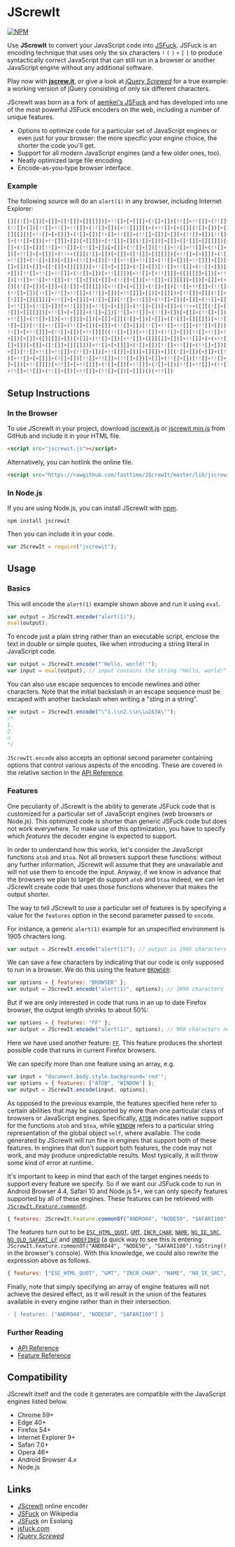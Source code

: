 # JScrewIt

[![NPM](https://nodei.co/npm/jscrewit.png?compact=true)](https://nodei.co/npm/jscrewit/)

Use **JScrewIt** to convert your JavaScript code into
[JSFuck](https://en.wikipedia.org/wiki/JSFuck).
JSFuck is an encoding technique that uses only the six characters `!` `(` `)` `+` `[` `]` to produce
syntactically correct JavaScript that can still run in a browser or another JavaScript engine
without any additional software.

Play now with [**jscrew.it**](http://jscrew.it), or give a look at
[jQuery *Screwed*](https://github.com/fasttime/jquery-screwed) for a true example: a working version
of jQuery consisting of only six different characters.

JScrewIt was born as a fork of [aemkei's JSFuck](https://github.com/aemkei/jsfuck) and has
developed into one of the most powerful JSFuck encoders on the web, including a number of unique
features.
* Options to optimize code for a particular set of JavaScript engines or even just for your browser:
  the more specific your engine choice, the shorter the code you'll get.
* Support for all modern JavaScript engines (and a few older ones, too).
* Neatly optimized large file encoding.
* Encode-as-you-type browser interface.

### Example

The following source will do an `alert(1)` in any browser, including Internet Explorer:

```js
[][(![]+[])[+[]]+([![]]+[][[]])[+!![]+[+[]]]+(![]+[])[!![]+!![]]+(!![]+[])[+[]]+
(!![]+[])[!![]+!![]+!![]]+(!![]+[])[+!![]]][(+(+!![]+[+([][(![]+[])[+[]]+([![]]+
[][[]])[+!![]+[+[]]]+(![]+[])[!![]+!![]]+(!![]+[])[+[]]+(!![]+[])[!![]+!![]+!![]
]+(!![]+[])[+!![]]]+[])[+[]]])+[!![]]+[][(![]+[])[+[]]+([![]]+[][[]])[+!![]+[+[]
]]+(![]+[])[!![]+!![]]+(!![]+[])[+[]]+(!![]+[])[!![]+!![]+!![]]+(!![]+[])[+!![]]
])[+!![]+[+[]]]+(!!++([][(![]+[])[+[]]+([![]]+[][[]])[+!![]+[+[]]]+(![]+[])[!![]
+!![]]+(!![]+[])[+[]]+(!![]+[])[!![]+!![]+!![]]+(!![]+[])[+!![]]]+[])[+[]]+[][(!
[]+[])[+[]]+([![]]+[][[]])[+!![]+[+[]]]+(![]+[])[!![]+!![]]+(!![]+[])[+[]]+(!![]
+[])[!![]+!![]+!![]]+(!![]+[])[+!![]]])[+!![]+[+!![]]]+([][[]]+[])[+!![]]+(![]+[
])[!![]+!![]+!![]]+(!![]+[])[+[]]+(!![]+[])[+!![]]+([][[]]+[])[+[]]+(+(+!![]+[+(
[][(![]+[])[+[]]+([![]]+[][[]])[+!![]+[+[]]]+(![]+[])[!![]+!![]]+(!![]+[])[+[]]+
(!![]+[])[!![]+!![]+!![]]+(!![]+[])[+!![]]]+[])[+[]]])+[!![]]+[][(![]+[])[+[]]+(
[![]]+[][[]])[+!![]+[+[]]]+(![]+[])[!![]+!![]]+(!![]+[])[+[]]+(!![]+[])[!![]+!![
]+!![]]+(!![]+[])[+!![]]])[+!![]+[+[]]]+(!![]+[])[+[]]+(!!++([][(![]+[])[+[]]+([
![]]+[][[]])[+!![]+[+[]]]+(![]+[])[!![]+!![]]+(!![]+[])[+[]]+(!![]+[])[!![]+!![]
+!![]]+(!![]+[])[+!![]]]+[])[+[]]+[][(![]+[])[+[]]+([![]]+[][[]])[+!![]+[+[]]]+(
![]+[])[!![]+!![]]+(!![]+[])[+[]]+(!![]+[])[!![]+!![]+!![]]+(!![]+[])[+!![]]])[+
!![]+[+!![]]]+(!![]+[])[+!![]]]((!![]+[])[+!![]]+(!![]+[])[!![]+!![]+!![]]+(!![]
+[])[+[]]+([][[]]+[])[+[]]+(!![]+[])[+!![]]+([][[]]+[])[+!![]]+(+(+!![]+[+([][(!
[]+[])[+[]]+([![]]+[][[]])[+!![]+[+[]]]+(![]+[])[!![]+!![]]+(!![]+[])[+[]]+(!![]
+[])[!![]+!![]+!![]]+(!![]+[])[+!![]]]+[])[+[]]])+[][(![]+[])[+[]]+([![]]+[][[]]
)[+!![]+[+[]]]+(![]+[])[!![]+!![]]+(!![]+[])[+[]]+(!![]+[])[!![]+!![]+!![]]+(!![
]+[])[+!![]]])[+!![]+[+!![]]]+(![]+[])[+!![]]+(![]+[])[!![]+!![]]+(!![]+[])[!![]
+!![]+!![]]+(!![]+[])[+!![]]+(!![]+[])[+[]])()(+!![])
``` 

## Setup Instructions

### In the Browser

To use JScrewIt in your project, download
[jscrewit.js](https://github.com/fasttime/JScrewIt/blob/master/lib/jscrewit.js) or
[jscrewit.min.js](https://github.com/fasttime/JScrewIt/blob/master/lib/jscrewit.min.js) from GitHub
and include it in your HTML file.

```html
<script src="jscrewit.js"></script>
```

Alternatively, you can hotlink the online file.

```html
<script src="https://rawgithub.com/fasttime/JScrewIt/master/lib/jscrewit.min.js"></script>
```

### In Node.js

If you are using Node.js, you can install JScrewIt with [npm](https://www.npmjs.org).

```
npm install jscrewit
```

Then you can include it in your code.

```js
var JScrewIt = require("jscrewit");
```

## Usage

### Basics

This will encode the `alert(1)` example shown above and run it using `eval`.

```js
var output = JScrewIt.encode("alert(1)");
eval(output);
```

To encode just a plain string rather than an executable script, enclose the text in double or simple
quotes, like when introducing a string literal in JavaScript code.

```js
var output = JScrewIt.encode("'Hello, world!'");
var input = eval(output); // input contains the string "Hello, world!".
```

You can also use escape sequences to encode newlines and other characters.
Note that the initial backslash in an escape sequence must be escaped with another backslash when
writing a "sting in a string".


```js
var output = JScrewIt.encode("\"1.\\n2.\\n\\u263A\"");
/*
1.
2.
☺
*/
```

`JScrewIt.encode` also accepts an optional second parameter containing options that control various
aspects of the encoding.
These are covered in the relative section in the [API Reference](Reference.md#JScrewIt.encode).

### Features

One peculiarity of JScrewIt is the ability to generate JSFuck code that is customized for a
particular set of JavaScript engines (web browsers or Node.js).
This optimized code is shorter than generic JSFuck code but does not work everywhere.
To make use of this optimization, you have to specify which *features* the decoder engine is
expected to support.

In order to understand how this works, let's consider the JavaScript functions `atob` and `btoa`.
Not all browsers support these functions: without any further information, JScrewIt will assume that
they are unavailable and will not use them to encode the input.
Anyway, if we know in advance that the browsers we plan to target do support `atob` and `btoa`
indeed, we can let JScrewIt create code that uses those functions whenever that makes the output
shorter.

The way to tell JScrewIt to use a particular set of features is by specifying a value for the
`features` option in the second parameter passed to `encode`.

For instance, a generic `alert(1)` example for an unspecified environment is 1905 chracters long.

```js
var output = JScrewIt.encode("alert(1)"); // output is 1905 characters
```

We can save a few characters by indicating that our code is only supposed to run in a browser.
We do this using the feature [`BROWSER`](Features.md#BROWSER):

```js
var options = { features: "BROWSER" };
var output = JScrewIt.encode("alert(1)", options); // 1890 characters
```

But if we are only interested in code that runs in an up to date Firefox browser, the output length
shrinks to about 50%:

```js
var options = { features: "FF" };
var output = JScrewIt.encode("alert(1)", options); // 960 characters now
```

Here we have used another feature: [`FF`](Features.md#FF).
This feature produces the shortest possible code that runs in current Firefox browsers.

We can specify more than one feature using an array, e.g.

```js
var input = "document.body.style.background='red'";
var options = { features: ["ATOB", "WINDOW"] };
var output = JScrewIt.encode(input, options);
```

As opposed to the previous example, the features specified here refer to certain abilities that may
be supported by more than one particular class of browsers or JavaScript engines.
Specifically, [`ATOB`](Features.md#ATOB) indicates native support for the functions `atob` and
`btoa`, while [`WINDOW`](Features.md#WINDOW) refers to a particular string representation of the
global object `self`, where available.
The code generated by JScrewIt will run fine in engines that support both of these features.
In engines that don't support both features, the code may not work, and may produce unpredictable
results.
Most typically, it will throw some kind of error at runtime.

It's important to keep in mind that each of the target engines needs to support every feature we
specify.
So if we want our JSFuck code to run in Android Browser 4.4, Safari 10 and Node.js 5+, we can only
specify features supported by all of these engines.
These features can be retrieved with
[`JScrewIt.Feature.commonOf`](Reference.md#JScrewIt.Feature.commonOf).

```js
{ features: JScrewIt.Feature.commonOf("ANDRO44", "NODE50", "SAFARI100") }
```

The features turn out to be [`ESC_HTML_QUOT`](Features.md#ESC_HTML_QUOT), [`GMT`](Features.md#GMT),
[`INCR_CHAR`](Features.md#INCR_CHAR), [`NAME`](Features.md#NAME),
[`NO_IE_SRC`](Features.md#NO_IE_SRC), [`NO_OLD_SAFARI_LF`](Features.md#NO_OLD_SAFARI_LF) and
[`UNDEFINED`](Features.md#UNDEFINED) (a quick way to see this is entering
`JScrewIt.Feature.commonOf("ANDRO44", "NODE50", "SAFARI100").toString()` in the browser's console).
With this knowledge, we could also rewrite the expression above as follows.

```js
{ features: ["ESC_HTML_QUOT", "GMT", "INCR_CHAR", "NAME", "NO_IE_SRC", "NO_OLD_SAFARI_LF", "UNDEFINED"] }
```

Finally, note that simply specifying an array of engine features will not achieve the desired
effect, as it will result in the union of the features available in every engine rather than in
their intersection.

```diff
- { features: ["ANDRO44", "NODE50", "SAFARI100"] }
```

### Further Reading

* [API Reference](Reference.md)
* [Feature Reference](Features.md)

## Compatibility

JScrewIt itself and the code it generates are compatible with the JavaScript engines listed below.

- Chrome 59+
- Edge 40+
- Firefox 54+
- Internet Explorer 9+
- Safari 7.0+
- Opera 46+
- Android Browser 4.x
- Node.js

## Links

* [JScrewIt](http://jscrew.it) online encoder
* [JSFuck](https://en.wikipedia.org/wiki/JSFuck) on Wikipedia
* [JSFuck](http://esolangs.org/wiki/JSFuck) on Esolang
* [jsfuck.com](http://www.jsfuck.com)
* [jQuery *Screwed*](https://github.com/fasttime/jquery-screwed)
